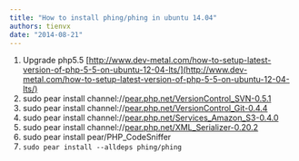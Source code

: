 ```yaml
---
title: "How to install phing/phing in ubuntu 14.04"
authors: tienvx
date: "2014-08-21"
---
```


1. Upgrade php5.5 [http://www.dev-metal.com/how-to-setup-latest-version-of-php-5-5-on-ubuntu-12-04-lts/](http://www.dev-metal.com/how-to-setup-latest-version-of-php-5-5-on-ubuntu-12-04-lts/)
2. sudo pear install channel://[pear.php.net/VersionControl_SVN-0.5.1](http://pear.php.net/VersionControl_SVN-0.5.1)
3. sudo pear install channel://[pear.php.net/VersionControl_Git-0.4.4](http://pear.php.net/VersionControl_Git-0.4.4)
4. sudo pear install channel://[pear.php.net/Services_Amazon_S3-0.4.0](http://pear.php.net/Services_Amazon_S3-0.4.0)
5. sudo pear install channel://[pear.php.net/XML_Serializer-0.20.2](http://pear.php.net/XML_Serializer-0.20.2)
6. sudo pear install pear/PHP_CodeSniffer
7. `sudo pear install --alldeps phing/phing`
